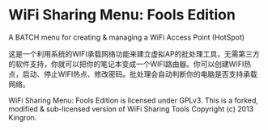 ﻿WiFi Sharing Menu: Fools Edition
================================

A BATCH menu for creating & managing a WiFi Access Point (HotSpot)

这是一个利用系统的WIFI承载网络功能来建立虚拟AP的批处理工具，无需第三方的软件支持，你就可以把你的笔记本变成一个WIFI路由器。你可以创建WIFI热点，启动、停止WIFI热点、修改密码。批处理会自动判断你的电脑是否支持承载网络。

WiFi Sharing Menu: Fools Edition is licensed under GPLv3.
This is a forked, modified & sub-licensed version of WiFi Sharing Tools Copyright (c) 2013 Kingron.
